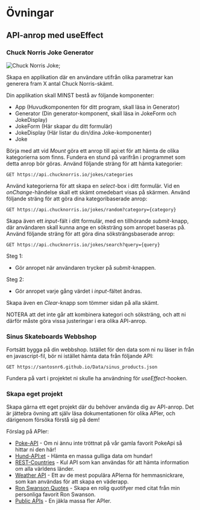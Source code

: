 # Övningar

## API-anrop med useEffect

### Chuck Norris Joke Generator
![Chuck Norris Joke](https://qph.cf2.quoracdn.net/main-qimg-2141243491f887a7634e95f0704e386b.webp);

Skapa en applikation där en användare utifrån olika parametrar kan generera fram X antal Chuck Norris-skämt.

Din applikation skall MINST bestå av följande komponenter:
- App (Huvudkomponenten för ditt program, skall läsa in Generator)
- Generator (Din generator-komponent, skall läsa in JokeForm och JokeDisplay)
- JokeForm (Här skapar du ditt formulär)
- JokeDisplay (Här listar du din/dina Joke-komponenter)
- Joke

Börja med att vid *Mount* göra ett anrop till api:et för att hämta de olika kategorierna som finns. Fundera en stund på varifrån i programmet som detta anrop bör göras.
Använd följande sträng för att hämta kategorier:

```GET https://api.chucknorris.io/jokes/categories```

Använd kategorierna för att skapa en *select*-box i ditt formulär. Vid en *onChange*-händelse skall ett skämt omedebart visas på skärmen.
Använd följande sträng för att göra dina kategoribaserade anrop:

```GET https://api.chucknorris.io/jokes/random?category={category}```

Skapa även ett *input*-fält i ditt formulär, med en tillhörande *submit*-knapp, där användaren skall kunna ange en söksträng som anropet baseras på. 
Använd följande sträng för att göra dina söksträngsbaserade anrop:

```GET https://api.chucknorris.io/jokes/search?query={query}```

Steg 1:
- Gör anropet när användaren trycker på *submit*-knappen.

Steg 2: 
- Gör anropet varje gång värdet i *input*-fältet ändras.

Skapa även en *Clear*-knapp som tömmer sidan på alla skämt.

NOTERA att det inte går att kombinera kategori och söksträng, och att ni därför måste göra vissa justeringar i era olika API-anrop.

### Sinus Skateboards Webbshop
Fortsätt bygga på din webbshop. Istället för den data som ni nu läser in från en javascript-fil, bör ni istället hämta data från följande API:

```GET https://santosnr6.github.io/Data/sinus_products.json```

Fundera på vart i projektet ni skulle ha användning för *useEffect*-hooken.


### Skapa eget projekt
Skapa gärna ett eget projekt där du behöver använda dig av API-anrop. Det är jättebra övning att själv läsa dokumentationen för olika APIer, och därigenom försöka förstå sig på dem!

Förslag på APIer:
- [Poke-API](https://pokeapi.co/) - Om ni ännu inte tröttnat på vår gamla favorit PokeApi så hittar ni den här!
- [Hund-API:et](https://dog.ceo/dog-api/) - Hämta en massa gulliga data om hundar!
- [REST-Countries](https://restcountries.com/) - Kul API som kan användas för att hämta information om alla världens länder.
- [Weather API](https://openweathermap.org/api) - Ett av de mest populära APIerna för hemmasnickrare, som kan användas för att skapa en väderapp.
- [Ron Swanson Quotes](https://github.com/jamesseanwright/ron-swanson-quotes?tab=readme-ov-file#ron-swanson-quotes-api) - Skapa en rolig quotifyer med citat från min personliga favorit Ron Swanson.
- [Public APIs](https://github.com/public-apis/public-apis?tab=readme-ov-file) - En jäkla massa fler APIer.

